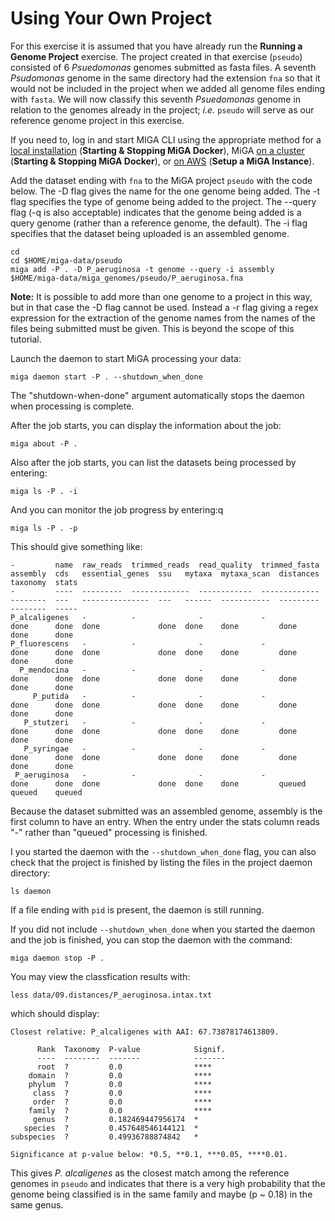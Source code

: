 # Using Your Own Project

For this exercise it is assumed that you have already run the **Running a Genome Project** exercise. The project created in that exercise \(`pseudo`\) consisted of 6 _Psuedomonas_ genomes submitted as fasta files. A seventh _Psudomonas_ genome in the same directory had the extension `fna` so that it would not be included in the project when we added all genome files ending with `fasta`. We will now classify this seventh _Psuedomonas_ genome in relation to the genomes already in the project; _i.e._ `pseudo` will serve as our reference genome project in this exercise.

If you need to, log in and start MIGA CLI using the appropriate method for a [local installation](../starting-miga/starting-miga.md#starting-local-miga-cli) (**Starting & Stopping MiGA Docker**), MiGA [on a cluster](../starting-miga/starting-miga.md#starting-miga-singularity) (**Starting & Stopping MiGA Docker**), or [on AWS](../aws/miga\_aws\_setup.md#log-into-miga-cli-using-a-terminal) (**Setup a MiGA Instance**).

Add the dataset ending with `fna` to the MiGA project `pseudo` with the code below. The -D flag gives the name for the one genome being added. The -t flag specifies the type of genome being added to the project. The --query flag \(-q is also acceptable\) indicates that the genome being added is a query genome \(rather than a reference genome, the default\). The -i flag specifies that the dataset being uploaded is an assembled genome.

```text
cd
cd $HOME/miga-data/pseudo
miga add -P . -D P_aeruginosa -t genome --query -i assembly $HOME/miga-data/miga_genomes/pseudo/P_aeruginosa.fna
```

**Note:** It is possible to add more than one genome to a project in this way, but in that case the -D flag cannot be used. Instead a -r flag giving a regex expression for the extraction of the genome names from the names of the files being submitted must be given. This is beyond the scope of this tutorial.

Launch the daemon to start MiGA processing your data:

```text
miga daemon start -P . --shutdown_when_done
```

The "shutdown-when-done" argument automatically stops the daemon when processing is complete.

After the job starts, you can display the information about the job:

```text
miga about -P .
```

Also after the job starts, you can list the datasets being processed by entering:

```text
miga ls -P . -i
```

And you can monitor the job progress by entering:q

```text
miga ls -P . -p
```

This should give something like:

```text
-         name  raw_reads  trimmed_reads  read_quality  trimmed_fasta  assembly  cds   essential_genes  ssu   mytaxa  mytaxa_scan  distances  taxonomy  stats
-         ----  ---------  -------------  ------------  -------------  --------  ---   ---------------  ---   ------  -----------  ---------  --------  -----
P_alcaligenes   -          -              -             -              done      done  done             done  done    done         done       done      done
P_fluorescens   -          -              -             -              done      done  done             done  done    done         done       done      done
  P_mendocina   -          -              -             -              done      done  done             done  done    done         done       done      done
     P_putida   -          -              -             -              done      done  done             done  done    done         done       done      done
   P_stutzeri   -          -              -             -              done      done  done             done  done    done         done       done      done
   P_syringae   -          -              -             -              done      done  done             done  done    done         done       done      done
 P_aeruginosa   -          -              -             -              done      done  done             done  done    done         queued     queued    queued
```

Because the dataset submitted was an assembled genome, assembly is the first column to have an entry. When the entry under the stats column reads "-" rather than "queued" processing is finished. 

I you started the daemon with the  `--shutdown_when_done` flag, you can also check that the project is finished by listing the files in the project daemon directory:  

```
ls daemon
```

If a file ending with `pid` is present, the daemon is still running.

If you did not include `--shutdown_when_done` when you started the daemon and the job is finished, you can stop the daemon with the command:

```
miga daemon stop -P .
```

You may view the classfication results with:

```text
less data/09.distances/P_aeruginosa.intax.txt
```

which should display:

```text
Closest relative: P_alcaligenes with AAI: 67.73878174613809.

      Rank  Taxonomy  P-value            Signif.
      ----  --------  -------            -------
      root  ?         0.0                ****
    domain  ?         0.0                ****
    phylum  ?         0.0                ****
     class  ?         0.0                ****
     order  ?         0.0                ****
    family  ?         0.0                ****
     genus  ?         0.182469447956174  *
   species  ?         0.457648546144121  *
subspecies  ?         0.49936788874842   *

Significance at p-value below: *0.5, **0.1, ***0.05, ****0.01.
```

This gives _P. alcaligenes_ as the closest match among the reference genomes in `pseudo` and indicates that there is a very high probability that the genome being classified is in the same family and maybe \(p ~ 0.18\) in the same genus.
